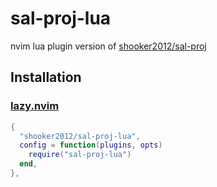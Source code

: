 # sal-proj-lua

nvim lua plugin version of  [shooker2012/sal-proj](https://github.com/shooker2012/sal-proj/)

## Installation
### [lazy.nvim](https://github.com/folke/lazy.nvim)
```lua
{
  "shooker2012/sal-proj-lua",
  config = function(plugins, opts)
    require("sal-proj-lua")
  end,
},
```
